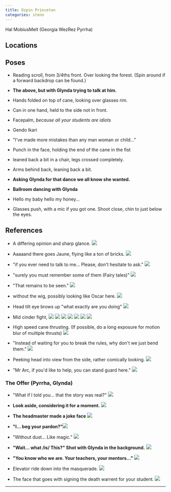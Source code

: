 ```yaml
---
title: Ozpin Princeton
categories: steno
---
```


Hal MobiusMelt (Georgia WezRez Pyrrha)

## Locations

## Poses

* Reading scroll, from 3/4ths front. Over looking the forest. (Spin around if a forward backdrop can be found.)

* **The above, but with Glynda trying to talk at him.**

* Hands folded on top of cane, looking over glasses rim.

* Can in one hand, held to the side not in front.

* Facepalm, *because all your students are idiots*

* Gendo Ikari

* "I've made more mistakes than any man woman or child..."

* Punch in the face, holding the end of the cane in the fist

* leaned back a bit in a chair, legs crossed completely.

* Arms behind back, leaning back a bit.

* **Asking Glynda for that dance we all know she wanted.**

* **Ballroom dancing with Glynda**

* Hello my baby hello my honey...

* Glasses push, with a mic if you got one. Shoot close, chin to just below the eyes.

## References

* A differing opinion and sharp glance. ![](http://i.imgur.com/lmnyAFy.png)

* Aaaaand there goes Jaune, flying like a ton of bricks. ![](http://i.imgur.com/qhPcQzs.png)

* "if you ever need to talk to me... Please, don't hesitate to ask." ![](http://i.imgur.com/yDwegpX.png)

* "surely you must remember some of them (Fairy tales)" ![](http://i.imgur.com/9kt6fb5.png)

* "That remains to be seen." ![](http://i.imgur.com/RS9xZJh.png)

* without the wig, possibly looking like Oscar here. ![](https://safebooru.org//images/2066/a0e0fb5c55c6042798869f343d7b948d95e7b6e9.png?2154524)

* Head tilt eye brows up "what exactly are you doing" ![](https://hips.hearstapps.com/cosmouk.cdnds.net/15/39/1443023761-professor-minerva-mcgonagall-professor-mcgonagall-7083850-852-357.jpg)

* Mid cinder fight, ![](http://i.imgur.com/j2syYrA.png) ![](http://i.imgur.com/vP1o61N.png) ![](http://i.imgur.com/N7oJjXM.png) ![](http://i.imgur.com/l3N0Cye.png) ![](http://i.imgur.com/PYZM7LM.png) ![](http://i.imgur.com/nEmZv8m.png) ![](http://i.imgur.com/J3JUfuL.png) 

* High speed cane thrusting. (If possible, do a long exposure for motion blur of multiple thrusts) ![](http://i.imgur.com/ttfxsV2.png)

* "Instead of waiting for you to break the rules, why don't we just bend them." ![](http://i.imgur.com/pBNlO21.png)

* Peeking head into view from the side, rather comically looking. ![](http://i.imgur.com/1wQPeCD.png)

* "Mr Arc, if you'd like to help, you can stand guard here." ![](http://i.imgur.com/jl6Hzws.png)

### The Offer (Pyrrha, Glynda)

* "What if I told you... that the story was real?" ![](http://i.imgur.com/kcE6Dui.png)

* **Look aside, considering it for a moment.** ![](http://i.imgur.com/ty5wQXy.png)

* **The headmaster made a joke face** ![](http://i.imgur.com/mDViCQa.png)

* **"I... beg your pardon?"**![](http://i.imgur.com/2YDendb.png)

* "Without dust... Like magic." ![](http://i.imgur.com/JW4Mzpd.png)

* **"Wait... what /is/ This?" Shot with Glynda in the background.** ![](http://i.imgur.com/r0QcCon.png)

* **"You know who we are. Your teachers, your mentors..."** ![](http://i.imgur.com/kaz1BbW.png)

* Elevator ride down into the masquerade. ![](http://i.imgur.com/nOdDV2a.png)

* The face that goes with signing the death warrent for your student. ![](http://i.imgur.com/MwoQ39x.png)

---